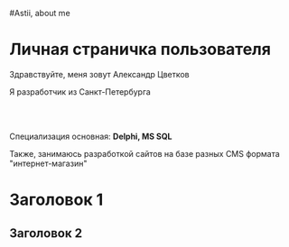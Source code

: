 #Astii, about me
<H1>Личная страничка пользователя</H1>
<p>Здравствуйте, меня зовут Александр Цветков</p>
<p>Я разработчик из Санкт-Петербурга</p>
<br></br>
<p>Специализация основная: <b>Delphi, MS SQL</b></p>
<p>Также, занимаюсь разработкой сайтов на базе разных CMS формата "интернет-магазин"</p>
<H1>Заголовок 1</H1>
<H2>Заголовок 2</H2>

